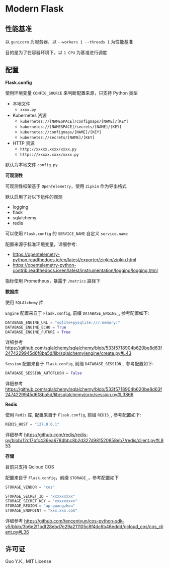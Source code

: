 # Modern Flask

## 性能基准

以 `gunicorn` 为服务器，以 `--workers 1 --threads 1` 为性能基准

目的是为了在容器环境下，以 `1 CPU` 为基准进行调度

## 配置

**Flask.config**

使用环境变量 `CONFIG_SOURCE` 来判断配置来源，只支持 Python 类型

* 本地文件
    * `xxxx.py`
* Kubernetes 资源
    * `kubernetes://[NAMESPACE]/configmaps/[NAME]/[KEY]`
    * `kubernetes://[NAMESPACE]/secrets/[NAME]/[KEY]`
    * `kubernetes://configmaps/[NAME]/[KEY]`
    * `kubernetes://secrets/[NAME]/[KEY]`
* HTTP 资源
    * `http://xxxxx.xxxx/xxxx.py`
    * `https://xxxxx.xxxx/xxxx.py`

默认为本地文件 `config.py`

**可观测性**

可观测性框架基于 `OpenTelemetry`，使用 `Zipkin` 作为导出格式

默认启用了对以下组件的观测

* logging
* flask
* sqlalchemy
* redis

可以使用 `Flask.config` 的 `SERVICE_NAME` 自定义 `service.name`

配置来源于标准环境变量，详细参考:

* https://opentelemetry-python.readthedocs.io/en/latest/exporter/zipkin/zipkin.html
* https://opentelemetry-python-contrib.readthedocs.io/en/latest/instrumentation/logging/logging.html

指标使用 Prometheus，暴露于 `/metrics` 路径下

**数据库**

使用 `SQLAlchemy` 库

`Engine` 配置来自于 `Flask.config`, 前缀 `DATABASE_ENGINE_`, 参考配置如下:

```python
DATABASE_ENGINE_URL = "sqlite+pysqlite:///:memory:"
DATABASE_ENGINE_ECHO = True
DATABASE_ENGINE_FUTURE = True
```

详细参考 https://github.com/sqlalchemy/sqlalchemy/blob/533f5718904b620be8d63f2474229945d6f8ba5d/lib/sqlalchemy/engine/create.py#L43

`Session` 配置来自于 `Flask.config`, 前缀 `DATABASE_SESSION_`, 参考配置如下:

```python
DATABASE_SESSION_AUTOFLUSH = False
```

详细参考 https://github.com/sqlalchemy/sqlalchemy/blob/533f5718904b620be8d63f2474229945d6f8ba5d/lib/sqlalchemy/orm/session.py#L3866

**Redis**

使用 `Redis` 库, 配置来自于 `Flask.config`, 前缀 `REDIS_`, 参考配置如下:

```python
REDIS_HOST = "127.0.0.1"
```

详细参考 https://github.com/redis/redis-py/blob/12c17bfc436ea6784bbc8b2d327d981520858eb7/redis/client.py#L853

**存储**

目前只支持 Qcloud COS

配置来自于 `Flask.config`，前缀 `STORAGE_`，参考配置如下

```python
STORAGE_VENDOR = "cos"

STORAGE_SECRET_ID = "xxxxxxxxx"
STORAGE_SECRET_KEY = "xxxxxxxxx"
STORAGE_REGION = "ap-guangzhou"
STORAGE_ENDPOINT = "xxx.xxx.com"
```

详细参考 https://github.com/tencentyun/cos-python-sdk-v5/blob/3b6e2f1bdf28ebd7e29a211105c8f4dc6b46eddd/qcloud_cos/cos_client.py#L36

## 许可证

Guo Y.K., MIT License

